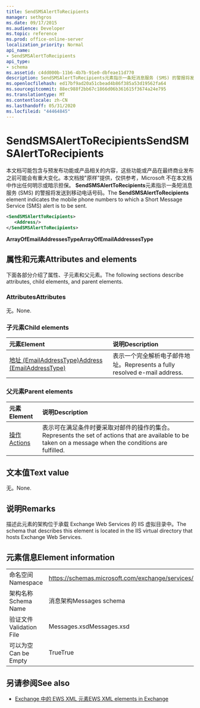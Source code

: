 ```yaml
---
title: SendSMSAlertToRecipients
manager: sethgros
ms.date: 09/17/2015
ms.audience: Developer
ms.topic: reference
ms.prod: office-online-server
localization_priority: Normal
api_name:
- SendSMSAlertToRecipients
api_type:
- schema
ms.assetid: c4dd000b-11b6-4b7b-91e0-dbfeae11d770
description: SendSMSAlertToRecipients元素指示一条短消息服务 (SMS) 的警报将发送到移动电话号码。
ms.openlocfilehash: ed17bf9ad20a51cbead4b86f385a53d19562fa64
ms.sourcegitcommit: 88ec988f2bb67c1866d06b361615f3674a24e795
ms.translationtype: MT
ms.contentlocale: zh-CN
ms.lasthandoff: 05/31/2020
ms.locfileid: "44464845"
---
```

# <a name="sendsmsalerttorecipients"></a><span data-ttu-id="c4744-103">SendSMSAlertToRecipients</span><span class="sxs-lookup"><span data-stu-id="c4744-103">SendSMSAlertToRecipients</span></span>

<span data-ttu-id="c4744-104">本文档可能包含与预发布功能或产品相关的内容，这些功能或产品在最终商业发布之前可能会有重大变化。本文档按"原样"提供，仅供参考，Microsoft 不在本文档中作出任何明示或暗示担保。 **SendSMSAlertToRecipients**元素指示一条短消息服务 (SMS) 的警报将发送到移动电话号码。</span><span class="sxs-lookup"><span data-stu-id="c4744-104">The **SendSMSAlertToRecipients** element indicates the mobile phone numbers to which a Short Message Service (SMS) alert is to be sent.</span></span> 
  
```XML
<SendSMSAlertToRecipients>
   <Address/>
</SendSMSAlertToRecipients>
```

 <span data-ttu-id="c4744-105">**ArrayOfEmailAddressesType**</span><span class="sxs-lookup"><span data-stu-id="c4744-105">**ArrayOfEmailAddressesType**</span></span>
## <a name="attributes-and-elements"></a><span data-ttu-id="c4744-106">属性和元素</span><span class="sxs-lookup"><span data-stu-id="c4744-106">Attributes and elements</span></span>

<span data-ttu-id="c4744-107">下面各部分介绍了属性、子元素和父元素。</span><span class="sxs-lookup"><span data-stu-id="c4744-107">The following sections describe attributes, child elements, and parent elements.</span></span>
  
### <a name="attributes"></a><span data-ttu-id="c4744-108">Attributes</span><span class="sxs-lookup"><span data-stu-id="c4744-108">Attributes</span></span>

<span data-ttu-id="c4744-109">无。</span><span class="sxs-lookup"><span data-stu-id="c4744-109">None.</span></span>
  
### <a name="child-elements"></a><span data-ttu-id="c4744-110">子元素</span><span class="sxs-lookup"><span data-stu-id="c4744-110">Child elements</span></span>

|<span data-ttu-id="c4744-111">**元素**</span><span class="sxs-lookup"><span data-stu-id="c4744-111">**Element**</span></span>|<span data-ttu-id="c4744-112">**说明**</span><span class="sxs-lookup"><span data-stu-id="c4744-112">**Description**</span></span>|
|:-----|:-----|
|[<span data-ttu-id="c4744-113">地址 (EmailAddressType)</span><span class="sxs-lookup"><span data-stu-id="c4744-113">Address (EmailAddressType)</span></span>](address-emailaddresstype.md) <br/> |<span data-ttu-id="c4744-114">表示一个完全解析电子邮件地址。</span><span class="sxs-lookup"><span data-stu-id="c4744-114">Represents a fully resolved e-mail address.</span></span>  <br/> |
   
### <a name="parent-elements"></a><span data-ttu-id="c4744-115">父元素</span><span class="sxs-lookup"><span data-stu-id="c4744-115">Parent elements</span></span>

|<span data-ttu-id="c4744-116">**元素**</span><span class="sxs-lookup"><span data-stu-id="c4744-116">**Element**</span></span>|<span data-ttu-id="c4744-117">**说明**</span><span class="sxs-lookup"><span data-stu-id="c4744-117">**Description**</span></span>|
|:-----|:-----|
|[<span data-ttu-id="c4744-118">操作</span><span class="sxs-lookup"><span data-stu-id="c4744-118">Actions</span></span>](actions.md) <br/> |<span data-ttu-id="c4744-119">表示可在满足条件时要采取对邮件的操作的集合。</span><span class="sxs-lookup"><span data-stu-id="c4744-119">Represents the set of actions that are available to be taken on a message when the conditions are fulfilled.</span></span>  <br/> |
   
## <a name="text-value"></a><span data-ttu-id="c4744-120">文本值</span><span class="sxs-lookup"><span data-stu-id="c4744-120">Text value</span></span>

<span data-ttu-id="c4744-121">无。</span><span class="sxs-lookup"><span data-stu-id="c4744-121">None.</span></span>
  
## <a name="remarks"></a><span data-ttu-id="c4744-122">说明</span><span class="sxs-lookup"><span data-stu-id="c4744-122">Remarks</span></span>

<span data-ttu-id="c4744-123">描述此元素的架构位于承载 Exchange Web Services 的 IIS 虚拟目录中。</span><span class="sxs-lookup"><span data-stu-id="c4744-123">The schema that describes this element is located in the IIS virtual directory that hosts Exchange Web Services.</span></span>
  
## <a name="element-information"></a><span data-ttu-id="c4744-124">元素信息</span><span class="sxs-lookup"><span data-stu-id="c4744-124">Element information</span></span>

|||
|:-----|:-----|
|<span data-ttu-id="c4744-125">命名空间</span><span class="sxs-lookup"><span data-stu-id="c4744-125">Namespace</span></span>  <br/> |https://schemas.microsoft.com/exchange/services/2006/messages  <br/> |
|<span data-ttu-id="c4744-126">架构名称</span><span class="sxs-lookup"><span data-stu-id="c4744-126">Schema Name</span></span>  <br/> |<span data-ttu-id="c4744-127">消息架构</span><span class="sxs-lookup"><span data-stu-id="c4744-127">Messages schema</span></span>  <br/> |
|<span data-ttu-id="c4744-128">验证文件</span><span class="sxs-lookup"><span data-stu-id="c4744-128">Validation File</span></span>  <br/> |<span data-ttu-id="c4744-129">Messages.xsd</span><span class="sxs-lookup"><span data-stu-id="c4744-129">Messages.xsd</span></span>  <br/> |
|<span data-ttu-id="c4744-130">可以为空</span><span class="sxs-lookup"><span data-stu-id="c4744-130">Can be Empty</span></span>  <br/> |<span data-ttu-id="c4744-131">True</span><span class="sxs-lookup"><span data-stu-id="c4744-131">True</span></span>  <br/> |
   
## <a name="see-also"></a><span data-ttu-id="c4744-132">另请参阅</span><span class="sxs-lookup"><span data-stu-id="c4744-132">See also</span></span>



- [<span data-ttu-id="c4744-133">Exchange 中的 EWS XML 元素</span><span class="sxs-lookup"><span data-stu-id="c4744-133">EWS XML elements in Exchange</span></span>](ews-xml-elements-in-exchange.md)

